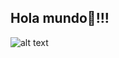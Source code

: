## Hola mundo🐶!!!

<!--
**JulissaGro/JulissaGro** is a ✨ _special_ ✨ repository because its `README.md` (this file) appears on your GitHub profile.

Here are some ideas to get you started:

- 🔭 I’m currently working on ...
- 🌱 I’m currently learning ...
- 👯 I’m looking to collaborate on ...
- 🤔 I’m looking for help with ...
- 💬 Ask me about ...
- 📫 How to reach me: ...
- 😄 Pronouns: ...
- ⚡ Fun fact: ...
-->
![alt text](https://blogger.googleusercontent.com/img/b/R29vZ2xl/AVvXsEjJNYyyz0ZUrPfBHg_g6rAtlyFX4gVZ5E3Jg7YwOnw9a-h3Lt-4vV9sZYxA1AWlW_fW78v7ji6381p3gUzs_liI9_UipOxXtNzWzEFUT8rpPrhwOdA12FL3Pctt_HDJQq2VDHCboUcfQmJ7/s1600/gifs-de-tiernos-perritos-2.gif)
